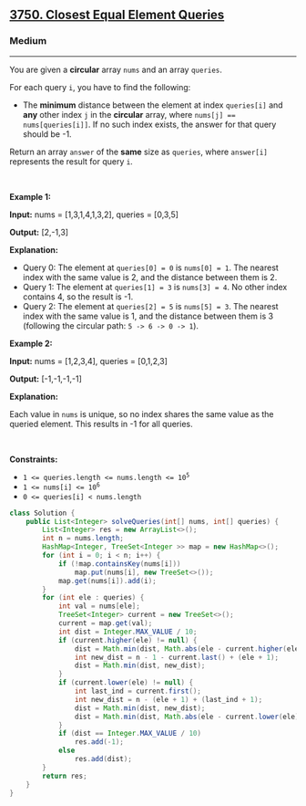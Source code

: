 <h2><a href="https://leetcode.com/problems/closest-equal-element-queries">3750. Closest Equal Element Queries</a></h2><h3>Medium</h3><hr><p>You are given a <strong>circular</strong> array <code>nums</code> and an array <code>queries</code>.</p>

<p>For each query <code>i</code>, you have to find the following:</p>

<ul>
	<li>The <strong>minimum</strong> distance between the element at index <code>queries[i]</code> and <strong>any</strong> other index <code>j</code> in the <strong>circular</strong> array, where <code>nums[j] == nums[queries[i]]</code>. If no such index exists, the answer for that query should be -1.</li>
</ul>

<p>Return an array <code>answer</code> of the <strong>same</strong> size as <code>queries</code>, where <code>answer[i]</code> represents the result for query <code>i</code>.</p>

<p>&nbsp;</p>
<p><strong class="example">Example 1:</strong></p>

<div class="example-block">
<p><strong>Input:</strong> <span class="example-io">nums = [1,3,1,4,1,3,2], queries = [0,3,5]</span></p>

<p><strong>Output:</strong> <span class="example-io">[2,-1,3]</span></p>

<p><strong>Explanation:</strong></p>

<ul>
	<li>Query 0: The element at <code>queries[0] = 0</code> is <code>nums[0] = 1</code>. The nearest index with the same value is 2, and the distance between them is 2.</li>
	<li>Query 1: The element at <code>queries[1] = 3</code> is <code>nums[3] = 4</code>. No other index contains 4, so the result is -1.</li>
	<li>Query 2: The element at <code>queries[2] = 5</code> is <code>nums[5] = 3</code>. The nearest index with the same value is 1, and the distance between them is 3 (following the circular path: <code>5 -&gt; 6 -&gt; 0 -&gt; 1</code>).</li>
</ul>
</div>

<p><strong class="example">Example 2:</strong></p>

<div class="example-block">
<p><strong>Input:</strong> <span class="example-io">nums = [1,2,3,4], queries = [0,1,2,3]</span></p>

<p><strong>Output:</strong> <span class="example-io">[-1,-1,-1,-1]</span></p>

<p><strong>Explanation:</strong></p>

<p>Each value in <code>nums</code> is unique, so no index shares the same value as the queried element. This results in -1 for all queries.</p>
</div>

<p>&nbsp;</p>
<p><strong>Constraints:</strong></p>

<ul>
	<li><code>1 &lt;= queries.length &lt;= nums.length &lt;= 10<sup>5</sup></code></li>
	<li><code>1 &lt;= nums[i] &lt;= 10<sup>6</sup></code></li>
	<li><code>0 &lt;= queries[i] &lt; nums.length</code></li>
</ul>

```java
class Solution {
    public List<Integer> solveQueries(int[] nums, int[] queries) {
        List<Integer> res = new ArrayList<>();
        int n = nums.length;
        HashMap<Integer, TreeSet<Integer >> map = new HashMap<>();
        for (int i = 0; i < n; i++) {
            if (!map.containsKey(nums[i]))
                map.put(nums[i], new TreeSet<>());
            map.get(nums[i]).add(i);
        }
        for (int ele : queries) {
            int val = nums[ele];
            TreeSet<Integer> current = new TreeSet<>();
            current = map.get(val);
            int dist = Integer.MAX_VALUE / 10;
            if (current.higher(ele) != null) {
                dist = Math.min(dist, Math.abs(ele - current.higher(ele)));
                int new_dist = n - 1 - current.last() + (ele + 1);
                dist = Math.min(dist, new_dist);
            }
            if (current.lower(ele) != null) {
                int last_ind = current.first();
                int new_dist = n - (ele + 1) + (last_ind + 1);
                dist = Math.min(dist, new_dist);
                dist = Math.min(dist, Math.abs(ele - current.lower(ele)));
            }
            if (dist == Integer.MAX_VALUE / 10)
                res.add(-1);
            else
                res.add(dist);
        }
        return res;
    }
}
```
